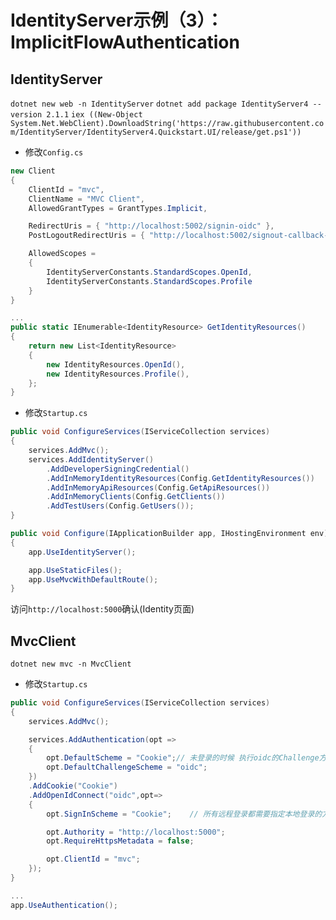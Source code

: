 # IdentityServer示例（3）：ImplicitFlowAuthentication

## IdentityServer

`dotnet new web -n IdentityServer`
`dotnet add package IdentityServer4 --version 2.1.1`
`iex ((New-Object System.Net.WebClient).DownloadString('https://raw.githubusercontent.com/IdentityServer/IdentityServer4.Quickstart.UI/release/get.ps1'))`

- 修改`Config.cs`

```c#
new Client
{
    ClientId = "mvc",
    ClientName = "MVC Client",
    AllowedGrantTypes = GrantTypes.Implicit,

    RedirectUris = { "http://localhost:5002/signin-oidc" },
    PostLogoutRedirectUris = { "http://localhost:5002/signout-callback-oidc" },

    AllowedScopes =
    {
        IdentityServerConstants.StandardScopes.OpenId,
        IdentityServerConstants.StandardScopes.Profile
    }
}

...
public static IEnumerable<IdentityResource> GetIdentityResources()
{
    return new List<IdentityResource>
    {
        new IdentityResources.OpenId(),
        new IdentityResources.Profile(),
    };
}
```

- 修改`Startup.cs`

```c#
public void ConfigureServices(IServiceCollection services)
{
    services.AddMvc();
    services.AddIdentityServer()
        .AddDeveloperSigningCredential()
        .AddInMemoryIdentityResources(Config.GetIdentityResources())    // 添加身份资源
        .AddInMemoryApiResources(Config.GetApiResources())
        .AddInMemoryClients(Config.GetClients())
        .AddTestUsers(Config.GetUsers());
}

public void Configure(IApplicationBuilder app, IHostingEnvironment env)
{
    app.UseIdentityServer();

    app.UseStaticFiles();
    app.UseMvcWithDefaultRoute();
}
```

访问`http://localhost:5000`确认(Identity页面)

## MvcClient

`dotnet new mvc -n MvcClient`

- 修改`Startup.cs`

```c#
public void ConfigureServices(IServiceCollection services)
{
    services.AddMvc();

    services.AddAuthentication(opt =>
    {
        opt.DefaultScheme = "Cookie";// 未登录的时候 执行oidc的Challenge方法
        opt.DefaultChallengeScheme = "oidc";
    })
    .AddCookie("Cookie")
    .AddOpenIdConnect("oidc",opt=>
    {
        opt.SignInScheme = "Cookie";    // 所有远程登录都需要指定本地登录的方法

        opt.Authority = "http://localhost:5000";
        opt.RequireHttpsMetadata = false;

        opt.ClientId = "mvc";
    });
}

...
app.UseAuthentication();
```